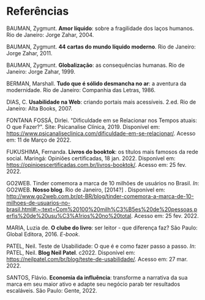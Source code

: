 # Referências
 
BAUMAN, Zygmunt. **Amor líquido**: sobre a fragilidade dos laços humanos. Rio de Janeiro: Jorge Zahar, 2004. 

BAUMAN, Zygmunt. **44 cartas do mundo líquido moderno**. Rio de Janeiro: Jorge Zahar, 2011. 

BAUMAN, Zygmunt. **Globalização**: as consequências humanas. Rio de Janeiro: Jorge Zahar, 1999. 

BERMAN, Marshall. **Tudo que é sólido desmancha no ar**: a aventura da modernidade. Rio de Janeiro: Companhia das Letras, 1986.

DIAS, C. **Usabilidade na Web**: criando portais mais acessíveis. 2.ed. Rio de Janeiro: Alta Books, 2007.

FONTANA FOSSÁ, Dirlei. "Dificuldade em se Relacionar nos Tempos atuais: O que Fazer?". Site: Psicanalise Clínica, 2019. Disponível em: https://www.psicanaliseclinica.com/dificuldade-em-se-relacionar/. Acesso em: 11 de Março de 2022.

FUKUSHIMA, Fernanda. **Livros do booktok**: os títulos mais famosos da rede social. Maringá: Opiniões certificadas, 18 jan. 2022. Disponível em: https://opinioescertificadas.com.br/livros-booktok/. Acesso em: 25 fev. 2022. 

GO2WEB. Tinder comemora a marca de 10 milhões de usuários no Brasil. *In*: GO2WEB. **Nosso blog**. Rio de Janeiro, [2014?] . Disponível em: http://www.go2web.com.br/pt-BR/blog/tinder-comemora-a-marca-de-10-milhoes-de-usuarios-no-brasil.html#:~:text=Com%20100%20milh%C3%B5es%20de%20pessoas,perfis%20de%20usu%C3%A1rios%20no%20total. Acesso em: 25 fev. 2022.
 
MARIA, Luzia de. **O clube do livro**: ser leitor - que diferença faz? São Paulo: Global Editora, 2016. *E-book*. 

PATEL, Neil. Teste de Usabilidade: O que é e como fazer passo a passo. *In*: PATEL, Neil. **Blog Neil Patel**. c2022. Disponível em: https://neilpatel.com/br/blog/teste-de-usabilidade/. Acesso em: 27 mar. 2022.

SANTOS, Flávio. **Economia da influência**: transforme a narrativa da sua marca em seu maior ativo e adapte seu negócio parab ter resultados escaláveis. São Paulo: Gente, 2022.
